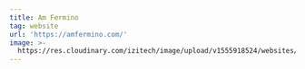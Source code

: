 ```yaml
---
title: Am Fermino
tag: website
url: 'https://amfermino.com/'
image: >-
  https://res.cloudinary.com/izitech/image/upload/v1555918524/websites/AMFermino.png
---
```


